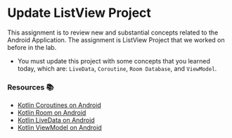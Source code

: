 # Update ListView Project
This assignment is to review new and substantial concepts related to the Android Application.
The assignment is ListView Project that we worked on before in the lab.
- You must update this project with some concepts that you learned today,
  which are: `LiveData`, `Coroutine`, `Room Database`, and `ViewModel`.

### Resources 📚 
- [Kotlin Coroutines on Android](https://developer.android.com/kotlin/coroutines)
- [Kotlin Room on Android](https://developer.android.com/training/data-storage/room/)
- [Kotlin LiveData on Android](https://developer.android.com/topic/libraries/architecture/livedata)
- [Kotlin ViewModel on Android](https://developer.android.com/topic/libraries/architecture/viewmodel)
